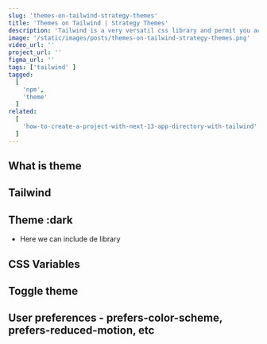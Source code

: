 ```yaml
---
slug: 'themes-on-tailwind-strategy-themes'
title: 'Themes on Tailwind | Strategy Themes'
description: 'Tailwind is a very versatil css library and permit you achieve theming in many ways'
image: '/static/images/posts/themes-on-tailwind-strategy-themes.png'
video_url: ''
project_url: ''
figma_url: ''
tags: ['tailwind' ]
tagged:
  [
    'npm',
    'theme'
  ]
related:
  [
    'how-to-create-a-project-with-next-13-app-directory-with-tailwind'
  ]
---
```


## What is theme

## Tailwind

## Theme :dark

- Here we can include de library

## CSS Variables

## Toggle theme

## User preferences - prefers-color-scheme, prefers-reduced-motion, etc
